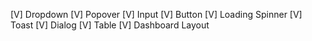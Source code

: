 [V] Dropdown
[V] Popover
[V] Input
[V] Button
[V] Loading Spinner
[V] Toast
[V] Dialog
[V] Table
[V] Dashboard Layout
